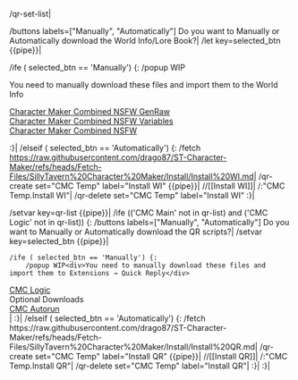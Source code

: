 /qr-set-list|

/buttons labels=["Manually", "Automatically"] Do you want to Manually or Automatically download the World Info/Lore Book?|
/let key=selected_btn {{pipe}}|

/ife ( selected_btn == 'Manually') {:
	/popup WIP<div>You need to manually download these files and import them to the World Info</div>
<div><a href="https://github.com/drago87/ST-Character-Maker/blob/main/Lorebooks/Character%20Maker%20Combined%20NSFW%20GenRaw.json">Character Maker Combined NSFW GenRaw</a></div>
<div><a href="https://github.com/drago87/ST-Character-Maker/blob/main/Lorebooks/Character%20Maker%20Combined%20NSFW%20Variables.json">Character Maker Combined NSFW Variables</a></div>
<div><a href="https://github.com/drago87/ST-Character-Maker/blob/main/Lorebooks/Character%20Maker%20Combined%20NSFW.json">Character Maker Combined NSFW</a></div>

:}|
/elseif ( selected_btn == 'Automatically') {:
	/fetch https://raw.githubusercontent.com/drago87/ST-Character-Maker/refs/heads/Fetch-Files/SillyTavern%20Character%20Maker/Install/Install%20WI.md|
	/qr-create set="CMC Temp" label="Install WI" {{pipe}}|
	//[[Install WI]]|
	/:"CMC Temp.Install WI"|
	/qr-delete set="CMC Temp" label="Install WI"
:}|

/setvar key=qr-list {{pipe}}|
/ife (('CMC Main' not in qr-list) and ('CMC Logic' not in qr-list)) {:
	/buttons labels=["Manually", "Automatically"] Do you want to Manually or Automatically download the QR scripts?|
	/setvar key=selected_btn {{pipe}}|
	
	/ife ( selected_btn == 'Manually') {:
		/popup WIP<div>You need to manually download these files and import them to Extensions → Quick Reply</div>
<div><a href="https://github.com/drago87/ST-Character-Maker/blob/main/Quick%20Reply%20Buttons/Character%20Maker%20V4.json">CMC Logic</a></div>
<div>Optional Downloads</div><div><a href="https://github.com/drago87/ST-Character-Maker/blob/main/Quick%20Reply%20Buttons/Autorun.json">CMC Autorun</a></div>|
	:}|
	/elseif ( selected_btn == 'Automatically') {:
		/fetch https://raw.githubusercontent.com/drago87/ST-Character-Maker/refs/heads/Fetch-Files/SillyTavern%20Character%20Maker/Install/Install%20QR.md|
		/qr-create set="CMC Temp" label="Install QR" {{pipe}}|
		//[[Install QR]]|
		/:"CMC Temp.Install QR"|
		/qr-delete set="CMC Temp" label="Install QR"|
	:}|
:}|